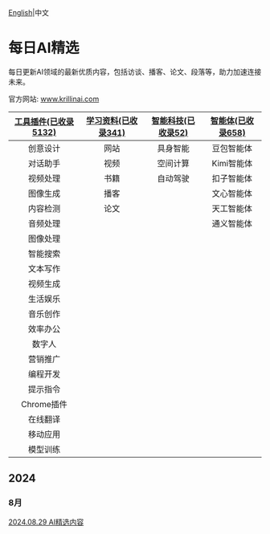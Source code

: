 [English](https://github.com/krillinai/DailyAITrends/blob/main/README.md)|中文
# 每日AI精选

每日更新AI领域的最新优质内容，包括访谈、播客、论文、段落等，助力加速连接未来。

官方网站:  www.krillinai.com

|[工具插件(已收录5132)](https://github.com/krillinai/DailyAITrends/blob/main/Zh-CN/tool.md)|[学习资料(已收录341)](https://github.com/krillinai/DailyAITrends/blob/main/Zh-CN/reference.md)|[智能科技(已收录52)](https://github.com/krillinai/DailyAITrends/blob/main/Zh-CN/intelligenceTech.md)|[智能体(已收录658)](https://github.com/krillinai/DailyAITrends/blob/main/Zh-CN/agent.md)
|:---:|:---:|:---:|:---:|
创意设计|网站|具身智能|豆包智能体
对话助手|视频|空间计算|Kimi智能体
视频处理|书籍|自动驾驶|扣子智能体
图像生成|播客||文心智能体
内容检测|论文||天工智能体
音频处理|||通义智能体
图像处理|
智能搜索|
文本写作|
视频生成|
生活娱乐|
音乐创作|
效率办公|
数字人|
营销推广|
编程开发|
提示指令|
Chrome插件|
在线翻译|
移动应用|
模型训练|

## 2024

### 8月

[2024.08.29 AI精选内容](https://github.com/krillinai/DailyAITrends/blob/main/Zh-CN/2024.08.29%20AI%20Trends-cn.md)
